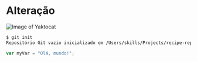 # Alteração
![Image of Yaktocat](https://octodex.github.com/images/yaktocat.png)

```bash
$ git init
Repositório Git vazio inicializado em /Users/skills/Projects/recipe-repository/.git/
```

```javascript
var myVar = "Olá, mundo!";
```
